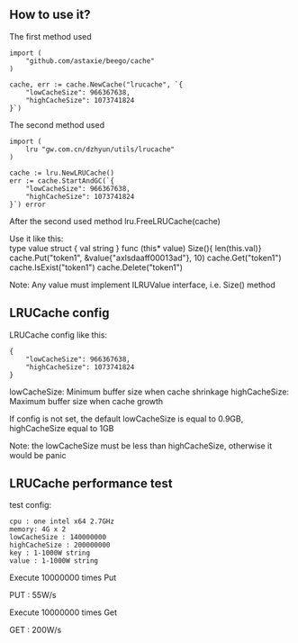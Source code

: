 ## How to use it?
The first method used

	import (
		"github.com/astaxie/beego/cache"
	)

	cache, err := cache.NewCache("lrucache", `{
		"lowCacheSize": 966367638,
		"highCacheSize": 1073741824
	}`)		

The second method used 

	import (
		lru "gw.com.cn/dzhyun/utils/lrucache"
	)

	cache := lru.NewLRUCache()
	err := cache.StartAndGC(`{
		"lowCacheSize": 966367638,
		"highCacheSize": 1073741824
	}`) error
	
After the second used method
	lru.FreeLRUCache(cache)

Use it like this:	
	type value struct {
		val string
	}
	func (this* value) Size(){ len(this.val)}
	cache.Put("token1", &value{"axlsdaaff00013ad"}, 10)
	cache.Get("token1")
	cache.IsExist("token1")
	cache.Delete("token1")
	
Note: Any value must implement ILRUValue interface, i.e. Size() method

## LRUCache config

LRUCache config like this:

	{
		"lowCacheSize": 966367638,
		"highCacheSize": 1073741824
	}

lowCacheSize: Minimum buffer size when cache shrinkage
highCacheSize: Maximum buffer size when cache growth

If config is not set, the default lowCacheSize is equal to 0.9GB, 
highCacheSize equal to 1GB

Note: the lowCacheSize must be less than highCacheSize, otherwise it would be panic

## LRUCache performance test

test config:

	cpu : one intel x64 2.7GHz
	memory: 4G x 2
	lowCacheSize : 140000000
	highCacheSize : 200000000
	key : 1-1000W string
	value : 1-1000W string
	
Execute 10000000 times Put

PUT : 55W/s

Execute 10000000 times Get

GET : 200W/s

